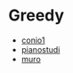 # Greedy

- [conio1](../../problems/conio1)
- [pianostudi](../../problems/pianostudi)
- [muro](../../problems/muro)
